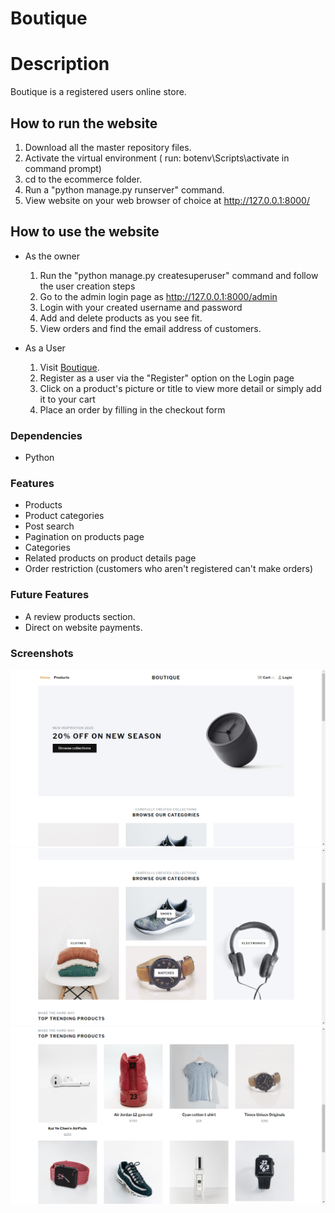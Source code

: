 # Boutique

# Description
Boutique is a registered users online store.

## How to run the website
1. Download all the master repository files.
2. Activate the virtual environment ( run: botenv\Scripts\activate in command prompt)
3. cd to the ecommerce folder.
4. Run a "python manage.py runserver" command.
5. View website on your web browser of choice at http://127.0.0.1:8000/

## How to use the website
* As the owner
  1. Run the "python manage.py createsuperuser" command and follow the user creation steps
  2. Go to the admin login page as http://127.0.0.1:8000/admin
  3. Login with your created username and password
  4. Add and delete products as you see fit.
  5. View orders and find the email address of customers.

* As a User
  1. Visit [Boutique](https://boutique-store-1.herokuapp.com/).
  2. Register as a user via the "Register" option on the Login page
  3. Click on a product's picture or title to view more detail or simply add it to your cart
  4. Place an order by filling in the checkout form

### Dependencies
* Python

### Features
* Products
* Product categories
* Post search
* Pagination on products page
* Categories
* Related products on product details page
* Order restriction (customers who aren't registered can't make orders)

### Future Features
* A review products section.
* Direct on website payments.

### Screenshots

![](Screenshot_(6).png)
![](Screenshot_(7).png)
![](Screenshot_(9).png)

